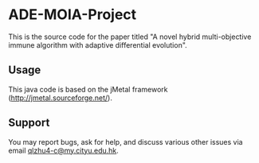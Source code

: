 ADE-MOIA-Project
===================

This is the source code for the paper titled "A novel hybrid multi-objective immune algorithm with adaptive differential evolution".

Usage
-------------------
This java code is based on the jMetal framework (http://jmetal.sourceforge.net/).

Support
-------
You may report bugs, ask for help, and discuss various other issues via email qlzhu4-c@my.cityu.edu.hk.